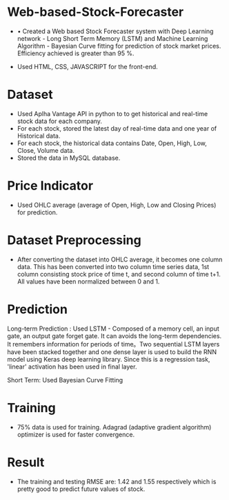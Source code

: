 # Web-based-Stock-Forecaster

- •	Created a Web based Stock Forecaster system with Deep Learning network - Long Short Term Memory (LSTM) and Machine Learning Algorithm - Bayesian Curve fitting for prediction of stock market prices. Efficiency achieved is greater than 95 %.

- Used HTML, CSS, JAVASCRIPT for the front-end.

# Dataset
- Used Aplha Vantage API in python  to to get historical and real-time stock data for each company.
- For each stock, stored the latest day of real-time data and one year of Historical data.
- For each stock, the historical data contains Date, Open, High, Low, Close, Volume data.
- Stored the data in MySQL database.

# Price Indicator
- Used OHLC average (average of Open, High, Low and Closing Prices) for prediction.

# Dataset Preprocessing
- After converting the dataset into OHLC average, it becomes one column data. This has been converted into two column time series data, 1st column consisting stock price of time t, and second column of time t+1. All values have been normalized between 0 and 1.

# Prediction
Long-term Prediction : Used LSTM - Composed of a memory cell, an input gate, an output gate forget gate. It can avoids
the long-term dependencies. It remembers information for periods of time。Two sequential LSTM layers have been stacked together and one dense layer is used to build the RNN model using Keras deep learning library. Since this is a regression task, 'linear' activation has been used in final layer.

Short Term: Used Bayesian Curve Fitting 

# Training
- 75% data is used for training. Adagrad (adaptive gradient algorithm) optimizer is used for faster convergence.

# Result
- The training and testing RMSE are: 1.42 and 1.55 respectively which is pretty good to predict future values of stock.
